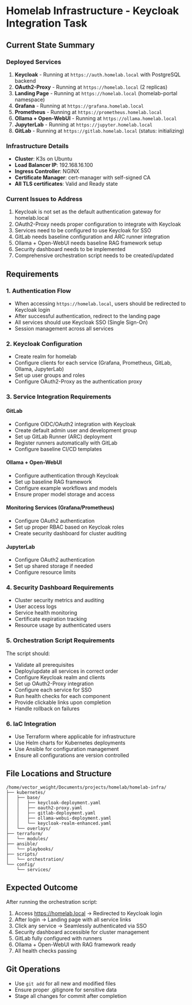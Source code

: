 # Homelab Infrastructure - Keycloak Integration Task

## Current State Summary

### Deployed Services

1. **Keycloak** - Running at `https://auth.homelab.local` with PostgreSQL backend
2. **OAuth2-Proxy** - Running at `https://homelab.local` (2 replicas)
3. **Landing Page** - Running at `https://homelab.local` (homelab-portal namespace)
4. **Grafana** - Running at `https://grafana.homelab.local`
5. **Prometheus** - Running at `https://prometheus.homelab.local`
6. **Ollama + Open-WebUI** - Running at `https://ollama.homelab.local`
7. **JupyterLab** - Running at `https://jupyter.homelab.local`
8. **GitLab** - Running at `https://gitlab.homelab.local` (status: initializing)

### Infrastructure Details

- **Cluster**: K3s on Ubuntu
- **Load Balancer IP**: 192.168.16.100
- **Ingress Controller**: NGINX
- **Certificate Manager**: cert-manager with self-signed CA
- **All TLS certificates**: Valid and Ready state

### Current Issues to Address

1. Keycloak is not set as the default authentication gateway for homelab.local
2. OAuth2-Proxy needs proper configuration to integrate with Keycloak
3. Services need to be configured to use Keycloak for SSO
4. GitLab needs baseline configuration and ARC runner integration
5. Ollama + Open-WebUI needs baseline RAG framework setup
6. Security dashboard needs to be implemented
7. Comprehensive orchestration script needs to be created/updated

## Requirements

### 1. Authentication Flow

- When accessing `https://homelab.local`, users should be redirected to Keycloak login
- After successful authentication, redirect to the landing page
- All services should use Keycloak SSO (Single Sign-On)
- Session management across all services

### 2. Keycloak Configuration

- Create realm for homelab
- Configure clients for each service (Grafana, Prometheus, GitLab, Ollama, JupyterLab)
- Set up user groups and roles
- Configure OAuth2-Proxy as the authentication proxy

### 3. Service Integration Requirements

#### GitLab

- Configure OIDC/OAuth2 integration with Keycloak
- Create default admin user and development group
- Set up GitLab Runner (ARC) deployment
- Register runners automatically with GitLab
- Configure baseline CI/CD templates

#### Ollama + Open-WebUI

- Configure authentication through Keycloak
- Set up baseline RAG framework
- Configure example workflows and models
- Ensure proper model storage and access

#### Monitoring Services (Grafana/Prometheus)

- Configure OAuth2 authentication
- Set up proper RBAC based on Keycloak roles
- Create security dashboard for cluster auditing

#### JupyterLab

- Configure OAuth2 authentication
- Set up shared storage if needed
- Configure resource limits

### 4. Security Dashboard Requirements

- Cluster security metrics and auditing
- User access logs
- Service health monitoring
- Certificate expiration tracking
- Resource usage by authenticated users

### 5. Orchestration Script Requirements

The script should:

- Validate all prerequisites
- Deploy/update all services in correct order
- Configure Keycloak realm and clients
- Set up OAuth2-Proxy integration
- Configure each service for SSO
- Run health checks for each component
- Provide clickable links upon completion
- Handle rollback on failures

### 6. IaC Integration

- Use Terraform where applicable for infrastructure
- Use Helm charts for Kubernetes deployments
- Use Ansible for configuration management
- Ensure all configurations are version controlled

## File Locations and Structure

```
/home/vector_weight/Documents/projects/homelab/homelab-infra/
├── kubernetes/
│   ├── base/
│   │   ├── keycloak-deployment.yaml
│   │   ├── oauth2-proxy.yaml
│   │   ├── gitlab-deployment.yaml
│   │   ├── ollama-webui-deployment.yaml
│   │   └── keycloak-realm-enhanced.yaml
│   └── overlays/
├── terraform/
│   └── modules/
├── ansible/
│   └── playbooks/
├── scripts/
│   └── orchestration/
└── config/
    └── services/
```

## Expected Outcome

After running the orchestration script:

1. Access <https://homelab.local> → Redirected to Keycloak login
2. After login → Landing page with all service links
3. Click any service → Seamlessly authenticated via SSO
4. Security dashboard accessible for cluster management
5. GitLab fully configured with runners
6. Ollama + Open-WebUI with RAG framework ready
7. All health checks passing

## Git Operations

- Use `git add` for all new and modified files
- Ensure proper .gitignore for sensitive data
- Stage all changes for commit after completion
